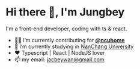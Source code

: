# Hi there 👋, I'm Jungbey

I'm a front-end developer, coding with ts & react.

- 👨‍💻  I’m currently contributing for **[@ncuhome](https://github.com/ncuhome)**
- 🏫  I’m currently studying in [NanChang University](http://www.ncu.edu.cn/) 
- ❤️  Typescript | React | NodeJS lover
- 📫  my email: jacbeywan@gmail.com


[//]: <img src="https://github-readme-stats.vercel.app/api?username=Jungbey&count_private=true&show_icons=true&include_all_commits=false" alt="Jungbey's github stats"/>

